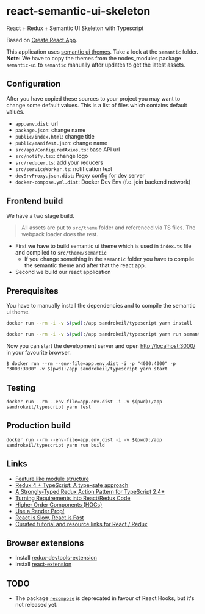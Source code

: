# react-semantic-ui-skeleton

React + Redux + Semantic UI Skeleton with Typescript

Based on [Create React App](https://github.com/facebook/create-react-app).

This application uses [semantic ui themes](https://semantic-ui.com/usage/theming.html). Take a look at the `semantic` folder.
**Note:** We have to copy the themes from the nodes_modules package `semantic-ui` to `semantic` manually after updates to get the latest assets.

## Configuration
After you have copied these sources to your project you may want to change some default values.
This is a list of files which contains default values.

- `app.env.dist`: url
- `package.json`: change name
- `public/index.html`: change title
- `public/manifest.json`: change name
- `src/api/ConfiguredAxios.ts`: base API url
- `src/notify.tsx`: change logo
- `src/reducer.ts`: add your reducers
- `src/serviceWorker.ts`: notification text
- `devSrvProxy.json.dist`: Proxy config for dev server
- `docker-compose.yml.dist`: Docker Dev Env (f.e. join backend network)

## Frontend build
We have a two stage build.

> All assets are put to `src/theme` folder and referenced via TS files. The webpack loader does the rest.

- First we have to build semantic ui theme which is used in `index.ts` file and compiled to `src/theme/semantic`
  - If you change something in the `semantic` folder you have to compile the semantic theme and after that the react app.
- Second we build our react application

## Prerequisites
You have to manually install the dependencies and to compile the semantic ui theme.

```bash
docker run --rm -i -v $(pwd):/app sandrokeil/typescript yarn install

docker run --rm -i -v $(pwd):/app sandrokeil/typescript yarn run semantic
```

Now you can start the development server and open [http://localhost:3000/](http://localhost:3000/) in your favourite browser.

```
$ docker run --rm --env-file=app.env.dist -i -p "4000:4000" -p "3000:3000" -v $(pwd):/app sandrokeil/typescript yarn start
```

## Testing
```
docker run --rm --env-file=app.env.dist -i -v $(pwd):/app sandrokeil/typescript yarn test
```

## Production build
```
docker run --rm --env-file=app.env.dist -i -v $(pwd):/app sandrokeil/typescript yarn run build
```

## Links

- [Feature like module structure](https://www.robinwieruch.de/tips-to-learn-react-redux/#folderOrganization)
- [Redux 4 + TypeScript: A type-safe approach](https://resir014.xyz/posts/2018/07/06/redux-4-plus-typescript/)
- [A Strongly-Typed Redux Action Pattern for TypeScript 2.4+](https://spin.atomicobject.com/2017/07/24/redux-action-pattern-typescript/)
- [Turning Requirements into React/Redux Code](https://decembersoft.com/posts/turning-requirements-into-react-redux-code/)
- [Higher Order Components (HOCs)](https://medium.com/@franleplant/react-higher-order-components-in-depth-cf9032ee6c3e)
- [Use a Render Prop!](https://cdb.reacttraining.com/use-a-render-prop-50de598f11ce)
- [React is Slow, React is Fast](https://marmelab.com/blog/2017/02/06/react-is-slow-react-is-fast.html)
- [Curated tutorial and resource links for React / Redux](https://github.com/markerikson/react-redux-links)

## Browser extensions

- Install [redux-devtools-extension](https://github.com/zalmoxisus/redux-devtools-extension)
- Install [react-extension](https://chrome.google.com/webstore/detail/react-developer-tools/fmkadmapgofadopljbjfkapdkoienihi)

## TODO

- The package [`recompose`](https://github.com/acdlite/recompose) is deprecated in favour of React Hooks, but it's not released yet.